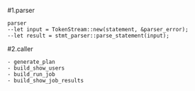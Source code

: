 #1.parser

```
parser
--let input = TokenStream::new(statement, &parser_error);
--let result = stmt_parser::parse_statement(input);
```

#2.caller

```
- generate_plan
- build_show_users
- build_run_job
- build_show_job_results
```